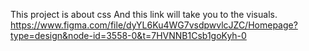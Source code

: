 This project is about css
And this link will take you to the visuals. https://www.figma.com/file/dyYL6Ku4WG7vsdpwvlcJZC/Homepage?type=design&node-id=3558-0&t=7HVNNB1Csb1goKyh-0
